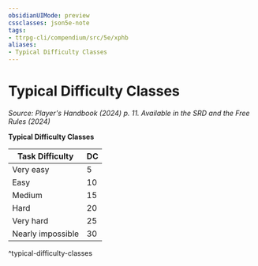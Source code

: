 ```yaml
---
obsidianUIMode: preview
cssclasses: json5e-note
tags:
- ttrpg-cli/compendium/src/5e/xphb
aliases:
- Typical Difficulty Classes
---
```

# Typical Difficulty Classes
*Source: Player's Handbook (2024) p. 11. Available in the <span title='Systems Reference Document (5.2)'>SRD</span> and the Free Rules (2024)* 

**Typical Difficulty Classes**

| Task Difficulty | DC |
|-----------------|----|
| Very easy | 5 |
| Easy | 10 |
| Medium | 15 |
| Hard | 20 |
| Very hard | 25 |
| Nearly impossible | 30 |
^typical-difficulty-classes